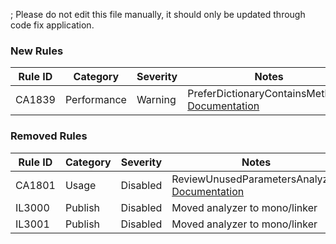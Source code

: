 ; Please do not edit this file manually, it should only be updated through code fix application.

### New Rules
Rule ID | Category | Severity | Notes
--------|----------|----------|-------
CA1839 | Performance | Warning | PreferDictionaryContainsMethods, [Documentation](https://docs.microsoft.com/dotnet/fundamentals/code-analysis/quality-rules/ca1839)

### Removed Rules

Rule ID | Category | Severity | Notes
--------|----------|----------|-------
CA1801 | Usage | Disabled | ReviewUnusedParametersAnalyzer, [Documentation](https://docs.microsoft.com/visualstudio/code-quality/ca1801)
IL3000 | Publish | Disabled | Moved analyzer to mono/linker
IL3001 | Publish | Disabled | Moved analyzer to mono/linker
